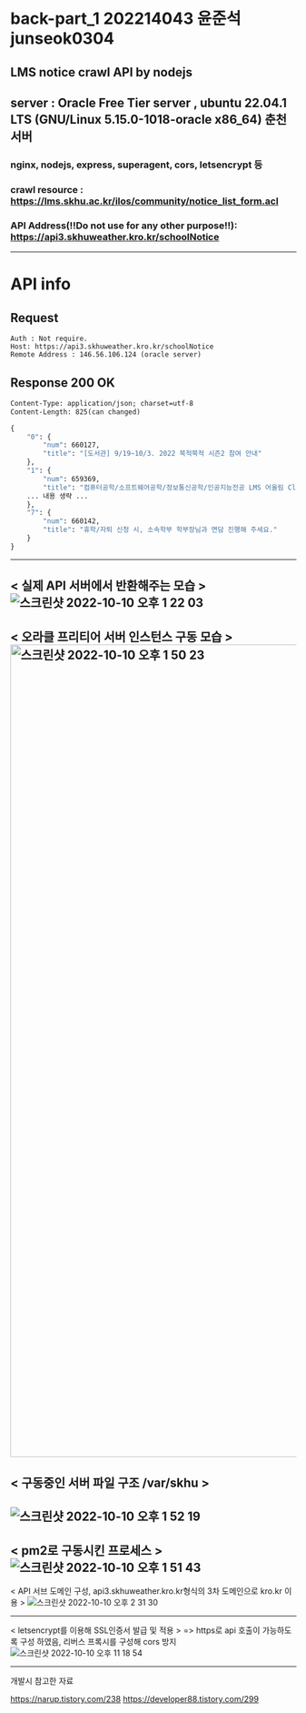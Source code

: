 # back-part_1 202214043 윤준석 junseok0304
LMS notice crawl API by nodejs
---
## server : Oracle Free Tier server , ubuntu 22.04.1 LTS (GNU/Linux 5.15.0-1018-oracle x86_64) 춘천서버
### nginx, nodejs, express, superagent, cors, letsencrypt 등
### crawl resource : https://lms.skhu.ac.kr/ilos/community/notice_list_form.acl
### API Address(!!Do not use for any other purpose!!): https://api3.skhuweather.kro.kr/schoolNotice
---
# API info
## Request
``` GET /api/schoolNotice HTTP/1.1
Auth : Not require.
Host: https://api3.skhuweather.kro.kr/schoolNotice
Remote Address : 146.56.106.124 (oracle server)
```
## Response 200 OK
``` HTTP/1.1 200 OK
Content-Type: application/json; charset=utf-8
Content-Length: 825(can changed)

{
    "0": {
        "num": 660127,
        "title": "[도서관] 9/19~10/3. 2022 북적북적 시즌2 참여 안내"
    },
    "1": {
        "num": 659369,
        "title": "컴퓨터공학/소프트웨어공학/정보통신공학/인공지능전공 LMS 어울림 Class 안내"
    ... 내용 생략 ...
    },
    "7": {
        "num": 660142,
        "title": "휴학/자퇴 신청 시, 소속학부 학부장님과 면담 진행해 주세요."
    }
} 
```
---
< 실제 API 서버에서 반환해주는 모습 >
![스크린샷 2022-10-10 오후 1 22 03](https://user-images.githubusercontent.com/83647215/194798951-0a7115c2-4e17-4ac0-9c56-e68e2ad100a4.png)
---
< 오라클 프리티어 서버 인스턴스 구동 모습 >
<img width="1429" alt="스크린샷 2022-10-10 오후 1 50 23" src="https://user-images.githubusercontent.com/83647215/194800795-dfc7f5cc-67ed-4f6f-8290-97a0d37df34d.png">
---
< 구동중인 서버 파일 구조 /var/skhu >
---
![스크린샷 2022-10-10 오후 1 52 19](https://user-images.githubusercontent.com/83647215/194800925-c86eacd1-ab9a-42c2-88f7-ef5bddfa2bb0.png)
---
< pm2로 구동시킨 프로세스 >
![스크린샷 2022-10-10 오후 1 51 43](https://user-images.githubusercontent.com/83647215/194800894-f921071b-aaaf-490f-8ca3-c21704890a4b.png)
---
< API 서브 도메인 구성, api3.skhuweather.kro.kr형식의 3차 도메인으로 kro.kr 이용 >
![스크린샷 2022-10-10 오후 2 31 30](https://user-images.githubusercontent.com/83647215/194803747-8a91bebc-7e19-49dd-8482-17df8078d99a.png)

---

< letsencrypt를 이용해 SSL인증서 발급 및 적용 > 
=> https로 api 호출이 가능하도록 구성 하였음, 리버스 프록시를 구성해 cors 방지
![스크린샷 2022-10-10 오후 11 18 54](https://user-images.githubusercontent.com/83647215/194887495-1da5f007-d168-4d42-8198-7c878c65e1b6.png)

---

개발시 참고한 자료

https://narup.tistory.com/238
https://developer88.tistory.com/299
